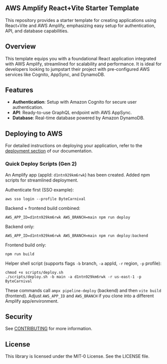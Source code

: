 ## AWS Amplify React+Vite Starter Template

This repository provides a starter template for creating applications using React+Vite and AWS Amplify, emphasizing easy setup for authentication, API, and database capabilities.

## Overview

This template equips you with a foundational React application integrated with AWS Amplify, streamlined for scalability and performance. It is ideal for developers looking to jumpstart their project with pre-configured AWS services like Cognito, AppSync, and DynamoDB.

## Features

- **Authentication**: Setup with Amazon Cognito for secure user authentication.
- **API**: Ready-to-use GraphQL endpoint with AWS AppSync.
- **Database**: Real-time database powered by Amazon DynamoDB.

## Deploying to AWS

For detailed instructions on deploying your application, refer to the [deployment section](https://docs.amplify.aws/react/start/quickstart/#deploy-a-fullstack-app-to-aws) of our documentation.

### Quick Deploy Scripts (Gen 2)

An Amplify app (appId: `d1ntn929km6rwk`) has been created. Added npm scripts for streamlined deployment.

Authenticate first (SSO example):
```
aws sso login --profile ByteCarnival
```

Backend + frontend build combined:
```
AWS_APP_ID=d1ntn929km6rwk AWS_BRANCH=main npm run deploy
```

Backend only:
```
AWS_APP_ID=d1ntn929km6rwk AWS_BRANCH=main npm run deploy:backend
```

Frontend build only:
```
npm run build
```

Helper shell script (supports flags `-b` branch, `-a` appId, `-r` region, `-p` profile):
```
chmod +x scripts/deploy.sh
./scripts/deploy.sh -b main -a d1ntn929km6rwk -r us-east-1 -p ByteCarnival
```

These commands call `ampx pipeline-deploy` (backend) and then `vite build` (frontend). Adjust `AWS_APP_ID` and `AWS_BRANCH` if you clone into a different Amplify app/environment.

## Security

See [CONTRIBUTING](CONTRIBUTING.md#security-issue-notifications) for more information.

## License

This library is licensed under the MIT-0 License. See the LICENSE file.